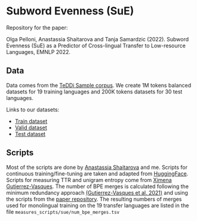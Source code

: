 # Subword Evenness (SuE)

Repository for the paper:

Olga Pelloni, Anastassia Shaitarova and Tanja Samardzic (2022). Subword Evenness (SuE) as a Predictor of Cross-lingual Transfer to Low-resource Languages, EMNLP 2022.


## Data

Data comes from the [TeDDi Sample corpus](https://github.com/MorphDiv/TeDDi_sample). We create 1M tokens balanced datasets for 19 training languages and 200K tokens datasets for 30 test languages.

Links to our datasets:
- [Train dataset](https://drive.switch.ch/index.php/s/rPCEnAHyTrXVAY1)
- [Valid dataset](https://drive.switch.ch/index.php/s/Lau2Y4vGgds8wtu)
- [Test dataset](https://drive.switch.ch/index.php/s/8HVSN2d2KIwffDR)

## Scripts

Most of the scripts are done by [Anastassia Shaitarova](https://github.com/shaitarAn) and me. Scripts for continuous training/fine-tuning are taken and adapted from [HuggingFace](https://github.com/huggingface). Scripts for measuring TTR and unigram entropy come from [Ximena Gutierrez-Vasques](https://github.com/ximenina). The number of BPE merges is calculated following the minimum redundancy approach [(Gutierrez-Vasques et al. 2021)](https://aclanthology.org/2021.eacl-main.302/) and using the scripts from the [paper repository](https://github.com/ximenina/theturningpoint). The resulting numbers of merges used for monolingual training on the 19 transfer languages are listed in the file ```measures_scripts/sue/num_bpe_merges.tsv```
